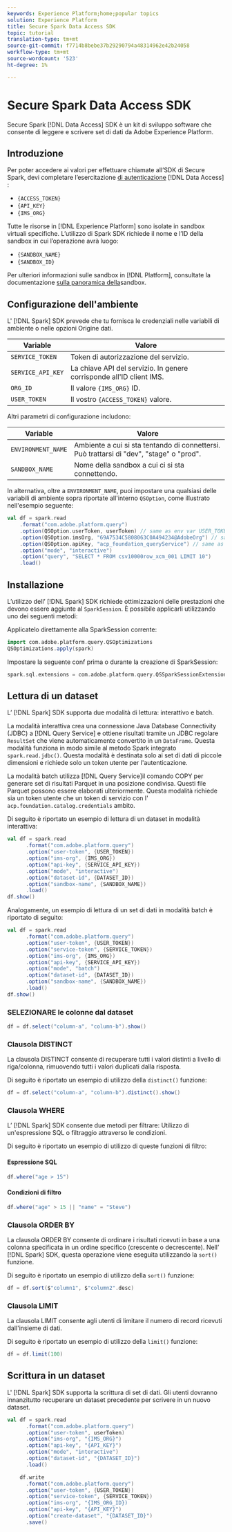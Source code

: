 ```yaml
---
keywords: Experience Platform;home;popular topics
solution: Experience Platform
title: Secure Spark Data Access SDK
topic: tutorial
translation-type: tm+mt
source-git-commit: f7714b8bebe37b29290794a48314962e42b24058
workflow-type: tm+mt
source-wordcount: '523'
ht-degree: 1%

---
```



# Secure Spark Data Access SDK

Secure Spark [!DNL Data Access] SDK è un kit di sviluppo software che consente di leggere e scrivere set di dati da  Adobe Experience Platform.

## Introduzione

Per poter accedere ai valori per effettuare chiamate all’SDK di Secure Spark, devi completare l’esercitazione [di autenticazione](../../tutorials/authentication.md) [!DNL Data Access] :

- `{ACCESS_TOKEN}`
- `{API_KEY}`
- `{IMS_ORG}`

Tutte le risorse in [!DNL Experience Platform] sono isolate in sandbox virtuali specifiche. L’utilizzo di Spark SDK richiede il nome e l’ID della sandbox in cui l’operazione avrà luogo:

- `{SANDBOX_NAME}`
- `{SANDBOX_ID}`

Per ulteriori informazioni sulle sandbox in [!DNL Platform], consultate la documentazione [sulla panoramica della](../../sandboxes/home.md)sandbox.

## Configurazione dell&#39;ambiente

L&#39; [!DNL Spark] SDK prevede che tu fornisca le credenziali nelle variabili di ambiente o nelle opzioni Origine dati.

| Variable | Valore |
| -------- | ----- | 
| `SERVICE_TOKEN` | Token di autorizzazione del servizio. |
| `SERVICE_API_KEY` | La chiave API del servizio. In genere corrisponde all&#39;ID client IMS. |
| `ORG_ID` | Il valore `{IMS_ORG}` ID. |
| `USER_TOKEN` | Il vostro `{ACCESS_TOKEN}` valore. |

Altri parametri di configurazione includono:

| Variable | Valore |
| -------- | ----- |
| `ENVIRONMENT_NAME` | Ambiente a cui si sta tentando di connettersi. Può trattarsi di &quot;dev&quot;, &quot;stage&quot; o &quot;prod&quot;. |
| `SANDBOX_NAME` | Nome della sandbox a cui ci si sta connettendo. |

In alternativa, oltre a `ENVIRONMENT_NAME`, puoi impostare una qualsiasi delle variabili di ambiente sopra riportate all&#39;interno `QSOption`, come illustrato nell&#39;esempio seguente:

```scala
val df = spark.read
    .format("com.adobe.platform.query")
    .option(QSOption.userToken, userToken) // same as env var USER_TOKEN
    .option(QSOption.imsOrg, "69A7534C5808063C0A494234@AdobeOrg") // same as env var ORG_ID
    .option(QSOption.apiKey, "acp_foundation_queryService") // same as env var SERVICE_API_KEY
    .option("mode", "interactive")
    .option("query", "SELECT * FROM csv10000row_xcm_001 LIMIT 10")
    .load()
```

## Installazione

L’utilizzo dell’ [!DNL Spark] SDK richiede ottimizzazioni delle prestazioni che devono essere aggiunte al `SparkSession`. È possibile applicarli utilizzando uno dei seguenti metodi:

Applicatelo direttamente alla SparkSession corrente:

```scala
import com.adobe.platform.query.QSOptimizations
QSOptimizations.apply(spark)
```

Impostare la seguente conf prima o durante la creazione di SparkSession:

```scala
spark.sql.extensions = com.adobe.platform.query.QSSparkSessionExtensions
```

## Lettura di un dataset

L’ [!DNL Spark] SDK supporta due modalità di lettura: interattivo e batch.

La modalità interattiva crea una connessione Java Database Connectivity (JDBC) a [!DNL Query Service] e ottiene risultati tramite un JDBC regolare `ResultSet` che viene automaticamente convertito in un `DataFrame`. Questa modalità funziona in modo simile al metodo Spark integrato `spark.read.jdbc()`. Questa modalità è destinata solo ai set di dati di piccole dimensioni e richiede solo un token utente per l&#39;autenticazione.

La modalità batch utilizza [!DNL Query Service]il comando COPY per generare set di risultati Parquet in una posizione condivisa. Questi file Parquet possono essere elaborati ulteriormente. Questa modalità richiede sia un token utente che un token di servizio con l&#39; `acp.foundation.catalog.credentials` ambito.

Di seguito è riportato un esempio di lettura di un dataset in modalità interattiva:

```scala
val df = spark.read
      .format("com.adobe.platform.query")
      .option("user-token", {USER_TOKEN})
      .option("ims-org", {IMS_ORG})
      .option("api-key", {SERVICE_API_KEY})
      .option("mode", "interactive")
      .option("dataset-id", {DATASET_ID})
      .option("sandbox-name", {SANDBOX_NAME})
      .load()
df.show()
```

Analogamente, un esempio di lettura di un set di dati in modalità batch è riportato di seguito:

```scala
val df = spark.read
      .format("com.adobe.platform.query")
      .option("user-token", {USER_TOKEN})
      .option("service-token", {SERVICE_TOKEN})
      .option("ims-org", {IMS_ORG})
      .option("api-key", {SERVICE_API_KEY})
      .option("mode", "batch")
      .option("dataset-id", {DATASET_ID})
      .option("sandbox-name", {SANDBOX_NAME})
      .load()
df.show()
```

### SELEZIONARE le colonne dal dataset

```scala
df = df.select("column-a", "column-b").show()
```

### Clausola DISTINCT

La clausola DISTINCT consente di recuperare tutti i valori distinti a livello di riga/colonna, rimuovendo tutti i valori duplicati dalla risposta.

Di seguito è riportato un esempio di utilizzo della `distinct()` funzione:

```scala
df = df.select("column-a", "column-b").distinct().show()
```

### Clausola WHERE

L’ [!DNL Spark] SDK consente due metodi per filtrare: Utilizzo di un&#39;espressione SQL o filtraggio attraverso le condizioni.

Di seguito è riportato un esempio di utilizzo di queste funzioni di filtro:

#### Espressione SQL

```scala
df.where("age > 15")
```

#### Condizioni di filtro

```scala
df.where("age" > 15 || "name" = "Steve")
```

### Clausola ORDER BY

La clausola ORDER BY consente di ordinare i risultati ricevuti in base a una colonna specificata in un ordine specifico (crescente o decrescente). Nell’ [!DNL Spark] SDK, questa operazione viene eseguita utilizzando la `sort()` funzione.

Di seguito è riportato un esempio di utilizzo della `sort()` funzione:

```scala
df = df.sort($"column1", $"column2".desc)
```

### Clausola LIMIT

La clausola LIMIT consente agli utenti di limitare il numero di record ricevuti dall&#39;insieme di dati.

Di seguito è riportato un esempio di utilizzo della `limit()` funzione:

```scala
df = df.limit(100)
```

## Scrittura in un dataset

L&#39; [!DNL Spark] SDK supporta la scrittura di set di dati. Gli utenti dovranno innanzitutto recuperare un dataset precedente per scrivere in un nuovo dataset.

```scala
val df = spark.read
      .format("com.adobe.platform.query")
      .option("user-token", userToken)
      .option("ims-org", "{IMS_ORG}")
      .option("api-key", "{API_KEY}")
      .option("mode", "interactive")
      .option("dataset-id", "{DATASET_ID}")
      .load()

    df.write
      .format("com.adobe.platform.query")
      .option("user-token", {USER_TOKEN})
      .option("service-token", {SERVICE_TOKEN})
      .option("ims-org", "{IMS_ORG_ID})
      .option("api-key", "{API_KEY}")
      .option("create-dataset", "{DATASET_ID}")
      .save()
```
